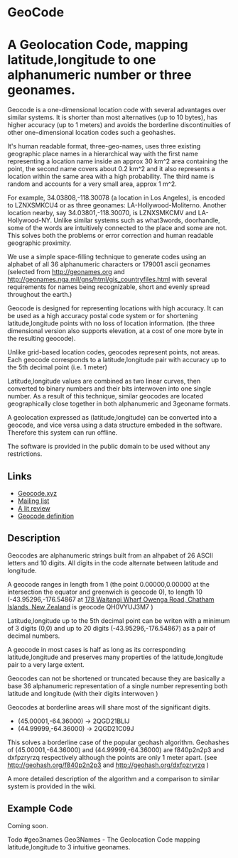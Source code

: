 # GeoCode
A Geolocation Code, mapping latitude,longitude to one alphanumeric number or three geonames.
==================

Geocode is a one-dimensional location code with several advantages over similar systems. It is shorter than most alternatives (up to 10 bytes), has higher accuracy (up to 1 meters) and avoids the borderline discontinuities of other one-dimensional location codes such a geohashes. 

It's human readable format, three-geo-names, uses three existing geographic place names in a hierarchical way with the first name representing a location name inside an approx 30 km^2 area containing the point, the second name covers about 0.2 km^2 and it also represents a location within the same area with a high probability. The third name is random and accounts for a very small area, approx 1 m^2.

For example,  34.03808,-118.30078 (a location in Los Angeles), is encoded to LZNXSMKCU4 or as three geonames: LA-Hollywood-Moliterno. Another location nearby, say 34.03801,-118.30070, is LZNXSMKCMV and LA-Hollywood-NY. Unlike similar systems such as what3words, doorhandle, some of the words are intuitively connected to the place and some are not. This solves both the problems or error correction and human readable geographic proximity.

We use a simple space-filling technique to generate codes using an alphabet of all 36 alphanumeric characters or 179001 ascii geonames (selected from http://geonames.org and http://geonames.nga.mil/gns/html/gis_countryfiles.html with several requirements for names being recognizable, short and evenly spread throughout the earth.)

Geocode is designed for representing locations with high accuracy. It can be used as a high accuracy postal code system or for shortening latitude,longitude points with no loss of location information. (the three dimensional version also supports elevation, at a cost of one more byte in the resulting geocode).

Unlike grid-based location codes, geocodes represent points, not areas. Each geocode corresponds to a latitude,longitude pair with accuracy up to the 5th decimal point (i.e. 1 meter)

Latitude,longitude values are combined as two linear curves, then converted to binary numbers and their bits interwoven into one single number. As a result of this technique, similar geocodes are located geographically close together in both alphanumeric and 3geoname formats.

A geolocation expressed as (latitude,longitude) can be converted into a geocode, and vice versa using a data structure embeded in the software. Therefore this system can run offline.

The software is provided in the public domain to be used without any restrictions.


Links
-----
 * [Geocode.xyz](https://geocode.xyz/)
 * [Mailing list](https://groups.google.com/forum/#!forum/geocode)
 * [A lit review](https://github.com/eruci/geocode/wiki/Comparison-to-similar-systems)
 * [Geocode definition](https://github.com/eruci/geocode/wiki/Geocode)

Description
-----------
Geocodes are alphanumeric strings built from an alhpabet of 26 ASCII letters and 10 digits. All digits in the code alternate between latitude and longitude. 

A geocode ranges in length from 1 (the point 0.00000,0.00000 at the intersection the equator and greenwich is geocode 0), to length 10 (-43.95296,-176.54867 at [178 Waitangi Wharf Owenga Road, Chatham Islands, New Zealand](https://geocode.xyz/178%20Waitangi%20Wharf%20Owenga%20Road,%20Chatham%20Islands,%20Ch%20%20New%20Zealand) is geocode QH0VYUJ3M7 )

Latitude,longitude up to the 5th decimal point can be writen with a minimum of 3 digits (0,0) and up to 20 digits (-43.95296,-176.54867) as a pair of decimal numbers.

A geocode in most cases is half as long as its corresponding latitude,longitude and preserves many properties of the latitude,longitude pair to a very large extent. 

Geocodes can not be shortened or truncated because they are basically a base 36 alphanumeric representation of a single number representing both latitude and longitude (with their digits interwoven )

Geocodes at borderline areas will share most of the significant digits.
   * (45.00001,-64.36000) -> 2QGD21BLIJ
   * (44.99999,-64.36000) -> 2QGD21C09J
   
This solves a borderline case of the popular geohash algorithm. Geohashes of (45.00001,-64.36000) and (44.99999,-64.36000) are f840p2n2p3 and dxfpzryrzq respectively although the points are only 1 meter apart. (see http://geohash.org/f840p2n2p3  and http://geohash.org/dxfpzryrzq )
   
A more detailed description of the algorithm and a comparison to similar system is provided in the wiki.

Example Code
------------
Coming soon.


Todo
#geo3names
Geo3Names - The Geolocation Code mapping latitude,longitude to 3 intuitive geonames.
